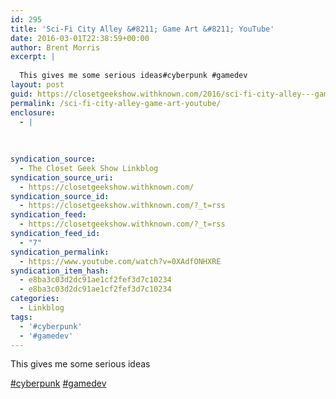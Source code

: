 ```yaml
---
id: 295
title: 'Sci-Fi City Alley &#8211; Game Art &#8211; YouTube'
date: 2016-03-01T22:38:59+00:00
author: Brent Morris
excerpt: |
  
  This gives me some serious ideas#cyberpunk #gamedev
layout: post
guid: https://closetgeekshow.withknown.com/2016/sci-fi-city-alley---game-art---youtube
permalink: /sci-fi-city-alley-game-art-youtube/
enclosure:
  - |
    
    
    
syndication_source:
  - The Closet Geek Show Linkblog
syndication_source_uri:
  - https://closetgeekshow.withknown.com/
syndication_source_id:
  - https://closetgeekshow.withknown.com/?_t=rss
syndication_feed:
  - https://closetgeekshow.withknown.com/?_t=rss
syndication_feed_id:
  - "7"
syndication_permalink:
  - https://www.youtube.com/watch?v=0XAdfONHXRE
syndication_item_hash:
  - e8ba3c03d2dc91ae1cf2fef3d7c10234
  - e8ba3c03d2dc91ae1cf2fef3d7c10234
categories:
  - Linkblog
tags:
  - '#cyberpunk'
  - '#gamedev'
---
```

<div class="known-bookmark">
  <p>
    This gives me some serious ideas
  </p>
  
  <p>
    <a href="https://closetgeekshow.withknown.com/tag/cyberpunk" class="p-category" rel="tag">#cyberpunk</a> <a href="https://closetgeekshow.withknown.com/tag/gamedev" class="p-category" rel="tag">#gamedev</a>
  </p>
</div>

<div>
</div>